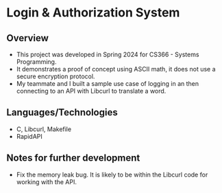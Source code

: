 # Login & Authorization System
## Overview
- This project was developed in Spring 2024 for CS366 - Systems Programming.
- It demonstrates a proof of concept using ASCII math, it does not use a secure encryption protocol.
- My teammate and I built a sample use case of logging in an then connecting to an API with Libcurl to translate a word.
## Languages/Technologies
- C, Libcurl, Makefile
- RapidAPI
## Notes for further development
- Fix the memory leak bug. It is likely to be within the Libcurl code for working with the API.
